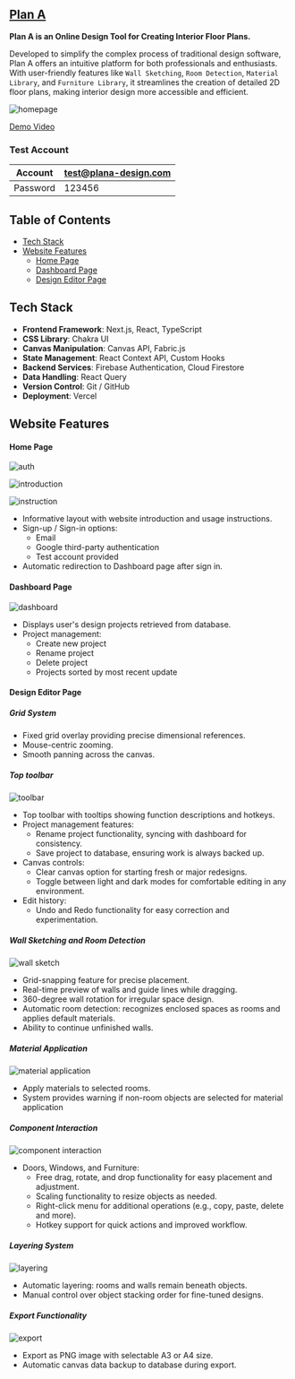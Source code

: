 ## [Plan A](https://plan-a-design.vercel.app/)

**Plan A is an Online Design Tool for Creating Interior Floor Plans.**

Developed to simplify the complex process of traditional design software, Plan A offers an intuitive platform for both professionals and enthusiasts. With user-friendly features like `Wall Sketching`, `Room Detection`, `Material Library`, and `Furniture Library`, it streamlines the creation of detailed 2D floor plans, making interior design more accessible and efficient.

![homepage](https://res.cloudinary.com/datj4og4i/image/upload/v1726918479/homepage_x7j4gk.png)

[Demo Video]()

### Test Account

| Account  | test@plana-design.com |
| -------- | --------------------- |
| Password | 123456                |

## Table of Contents

- [Tech Stack](#technical-stack)
- [Website Features](#website-features)
  - [Home Page](#home-page)
  - [Dashboard Page](#dashboard)
  - [Design Editor Page](#design-editor-page)

## Tech Stack

- **Frontend Framework**: Next.js, React, TypeScript
- **CSS Library**: Chakra UI
- **Canvas Manipulation**: Canvas API, Fabric.js
- **State Management**: React Context API, Custom Hooks
- **Backend Services**: Firebase Authentication, Cloud Firestore
- **Data Handling**: React Query
- **Version Control**: Git / GitHub
- **Deployment**: Vercel

## Website Features

#### Home Page

![auth](https://res.cloudinary.com/datj4og4i/image/upload/v1726838909/%E6%88%AA%E5%9C%96_2024-09-20_%E6%99%9A%E4%B8%8A9.20.13_h5vabm.png)

![introduction](https://res.cloudinary.com/datj4og4i/image/upload/v1726838957/%E6%88%AA%E5%9C%96_2024-09-15_%E6%99%9A%E4%B8%8A8.05.11_hgnilj.png)

![instruction](https://res.cloudinary.com/datj4og4i/image/upload/v1726838959/%E6%88%AA%E5%9C%96_2024-09-15_%E6%99%9A%E4%B8%8A8.05.36_w6vfqj.png)

- Informative layout with website introduction and usage instructions.
- Sign-up / Sign-in options:
  - Email
  - Google third-party authentication
  - Test account provided
- Automatic redirection to Dashboard page after sign in.

#### Dashboard Page

![dashboard](https://res.cloudinary.com/datj4og4i/image/upload/v1726929121/dashboard2_qhi35a.gif)

- Displays user's design projects retrieved from database.
- Project management:
  - Create new project
  - Rename project
  - Delete project
  - Projects sorted by most recent update

#### Design Editor Page

##### Grid System

- Fixed grid overlay providing precise dimensional references.
- Mouse-centric zooming.
- Smooth panning across the canvas.

##### Top toolbar

![toolbar](https://res.cloudinary.com/datj4og4i/image/upload/v1726929122/toptoolbar2_d7fk5h.gif)

- Top toolbar with tooltips showing function descriptions and hotkeys.
- Project management features:
  - Rename project functionality, syncing with dashboard for consistency.
  - Save project to database, ensuring work is always backed up.
- Canvas controls:
  - Clear canvas option for starting fresh or major redesigns.
  - Toggle between light and dark modes for comfortable editing in any environment.
- Edit history:
  - Undo and Redo functionality for easy correction and experimentation.

##### Wall Sketching and Room Detection

![wall sketch](https://res.cloudinary.com/datj4og4i/image/upload/v1726938920/%E7%95%AB%E7%89%86try.gif)

- Grid-snapping feature for precise placement.
- Real-time preview of walls and guide lines while dragging.
- 360-degree wall rotation for irregular space design.
- Automatic room detection: recognizes enclosed spaces as rooms and applies default materials.
- Ability to continue unfinished walls.

##### Material Application

![material application](https://res.cloudinary.com/datj4og4i/image/upload/v1726929121/%E5%A1%AB%E5%85%A5%E6%9D%90%E8%B3%AA2_qabphl.gif)

- Apply materials to selected rooms.
- System provides warning if non-room objects are selected for material application

##### Component Interaction

![component interaction](https://res.cloudinary.com/datj4og4i/image/upload/v1726938159/%E7%89%A9%E4%BB%B6%E4%BA%92%E5%8B%95%E7%AC%AC%E4%BA%8C%E6%AC%A1.gif)

- Doors, Windows, and Furniture:
  - Free drag, rotate, and drop functionality for easy placement and adjustment.
  - Scaling functionality to resize objects as needed.
  - Right-click menu for additional operations (e.g., copy, paste, delete and more).
  - Hotkey support for quick actions and improved workflow.

##### Layering System

![layering](https://res.cloudinary.com/datj4og4i/image/upload/v1726929120/%E9%A0%86%E5%BA%8F2_f46fbn.gif)

- Automatic layering: rooms and walls remain beneath objects.
- Manual control over object stacking order for fine-tuned designs.

##### Export Functionality

![export](https://res.cloudinary.com/datj4og4i/image/upload/v1726935771/%E5%8C%AF%E5%87%BA3.gif)

- Export as PNG image with selectable A3 or A4 size.
- Automatic canvas data backup to database during export.
